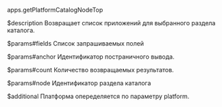 apps.getPlatformCatalogNodeTop

$description
Возвращает список приложений для выбранного раздела каталога.

$params#fields
Список запрашиваемых полей

$params#anchor
Идентификатор постраничного вывода.

$params#count
Количество возвращаемых результатов.

$params#node
Идентификатор раздела каталога

$additional
Платформа опеределяется по параметру platform.
